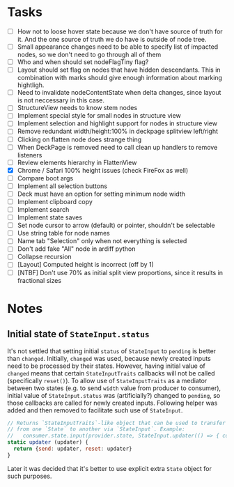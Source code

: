 # Tasks

- [ ] How not to loose hover state because we don't have source of truth for it. And the one source of truth we do have is outside of node tree.
- [ ] Small appearance changes need to be able to specify list of impacted nodes, so we don't need to go through all of them
- [ ] Who and when should set nodeFlagTiny flag?
- [ ] Layout should set flag on nodes that have hidden descendants. This in combination with marks should give enough information about marking hightligh.
- [ ] Need to invalidate nodeContentState when delta changes, since layout is not neccessary in this case.
- [ ] StructureView needs to know stem nodes
- [ ] Implement special style for small nodes in structure view
- [ ] Implement selection and highlight support for nodes in structure view
- [ ] Remove redundant width/height:100% in deckpage splitview left/right
- [ ] Clicking on flatten node does strange thing
- [ ] When DeckPage is removed need to call clean up handlers to remove listeners
- [ ] Review elements hierarchy in FlattenView
- [x] Chrome / Safari 100% height issues (check FireFox as well)
- [ ] Compare boot args
- [ ] Implement all selection buttons
- [ ] Deck must have an option for setting minimum node width
- [ ] Implement clipboard copy
- [ ] Implement search
- [ ] Implement state saves
- [ ] Set node cursor to arrow (default) or pointer, shouldn't be selectable
- [ ] Use string table for node names
- [ ] Name tab "Selection" only when not everything is selected
- [ ] Don't add fake "All" node in ardiff python
- [ ] Collapse recursion
- [ ] [Layout] Computed height is incorrect (off by 1)
- [ ] [NTBF] Don't use 70% as initial split view proportions, since it results in fractional sizes

# Notes

## Initial state of `StateInput.status`

It's not settled that setting initial `status` of `StateInput` to `pending` is better than `changed`. Initially, `changed` was used, because newly created inputs need to be processed by their states. However, having initial value of `changed` means that certain `StateInputTraits` callbacks will not be called (specifically `reset()`). To allow use of `StateInputTraits` as a mediator between two states (e.g. to send `width` value from producer to consumer), initial value of `StateInput.status` was (artificially?) changed to `pending`, so those callbacks are called for newly created inputs. Following helper was added and then removed to facilitate such use of `StateInput`.

```javascript
// Returns `StateInputTraits`-like object that can be used to transfer information
// from one `State` to another via `StateInput`. Example:
//   consumer.state.input(provider.state, StateInput.updater(() => { consumer.value = provider.value }))
static updater (updater) {
  return {send: updater, reset: updater}
}
```

Later it was decided that it's better to use explicit extra `State` object for such purposes.